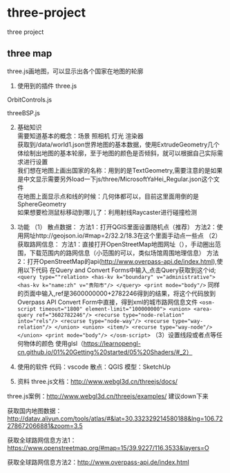 # three-project
three  project 

## three map
three.js画地图，可以显示出各个国家在地图的轮廓 

1. 使用到的插件 
three.js 

OrbitControls.js 

threeBSP.js 


2. 基础知识  
需要知道基本的概念：场景 照相机 灯光 渲染器 </br>
获取到/data/world1.json世界地图的基本数据，使用ExtrudeGeometry几个体绘制出地图的基本轮廓，至于地图的颜色是否倾斜，就可以根据自己实际需求进行设置 </br>
我们想在地图上画出国家的名称：用到的是TextGeometry,需要注意的是如果是中文显示需要另外load一下js/three/MicrosoftYaHei_Regular.json这个文件</br>
在地图上面显示点和线的时候：几何体都可以，目前这里面用倒的是SphereGeometry </br> 
如果想要检测鼠标移动到哪儿了：利用射线Raycaster进行碰撞检测 </br>

3. 功能
（1） 散点数据：
    方法1：打开QGIS里面设置随机点（推荐）
    方法2：使用网址http://geojson.io/#map=2/32.2/18.3在这个里面手动点一些点
（2）获取路网信息： 
    方法1：直接打开OpenStreetMap地图网址（），手动圈出范围，下载范围内的路网信息（小范围的可以，类似场馆周围地理信息） 
    方法2：打开OpenStreetMap的api(http://www.overpass-api.de/index.html),使用以下代码
        在Query and Convert Forms中输入,点击Query获取到<relation id="2782246">这个id;
        ```
        <query type=""relation>
        <has-kv k="boundary" v="administrative">
        <has-kv k="name:zh" v="贵阳市"/>
        </query>
        <print mode="body"/>
        ```
        同样的页面中输入,ref是3600000000+2782246得到的结果，将这个代码放到Overpass API Convert Form中直接，得到xml的城市路网信息文件
        ```
        <osm-script timeout="1800" element-limit="100000000">
        <union>
            <area-query ref="3602782246"/>
            <recurse type="node-relation" into="rels"/>
            <recurse type="node-way"/>
            <recurse type="way-relation"/>
        </union>
        <union>
            <item/>
            <recurse type="way-node"/>
        </union>
        <print mode="body"/>
        </osm-script>
        ```
（3）设置线段或者点等任何物体的颜色 
    使用glsl（https://learnopengl-cn.github.io/01%20Getting%20started/05%20Shaders/#_2）


4. 使用的软件
代码：vscode
散点：QGIS
模型：SketchUp

5. 资料
three.js文档：http://www.webgl3d.cn/threejs/docs/ 

three.js案例：http://www.webgl3d.cn/threejs/examples/ 建议down下来 

获取国内地图数据：http://datav.aliyun.com/tools/atlas/#&lat=30.332329214580188&lng=106.72278672066881&zoom=3.5 

获取全球路网信息方法1：https://www.openstreetmap.org/#map=15/39.9227/116.3533&layers=O 

获取全球路网信息方法2：http://www.overpass-api.de/index.html 







